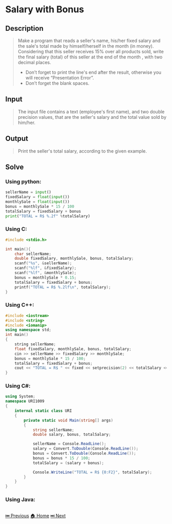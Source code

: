 # Salary with Bonus

## Description

> Make a program that reads a seller's name, his/her fixed salary and the sale's total made by himself/herself in the month (in money). Considering that this seller receives 15% over all products sold, write the final salary (total) of this seller at the end of the month , with two decimal places.
> - Don’t forget to print the line's end after the result, otherwise you will receive “Presentation Error”.
> - Don’t forget the blank spaces.

## Input

> The input file contains a text (employee's first name), and two double precision values, that are the seller's salary and the total value sold by him/her.

## Output

> Print the seller's total salary, according to the given example.

## Solve

### Using python:

```python
sellerName = input()
fixedSalary = float(input())
monthlySale = float(input())
bonus = monthlySale * 15 / 100
totalSalary = fixedSalary + bonus
print("TOTAL = R$ %.2f" %totalSalary)
```

### Using C:

```c
#include <stdio.h>

int main(){
    char sellerName;
    double fixedSalary, monthlySale, bonus, totalSalary;
    scanf("%s", &sellerName);
    scanf("%lf", &fixedSalary);
    scanf("%lf", &monthlySale);
    bonus = monthlySale * 0.15;
    totalSalary = fixedSalary + bonus;
    printf("TOTAL = R$ %.2lf\n", totalSalary);
}
```

### Using C++:

```c++
#include <iostream>
#include <string>
#include <iomanip>
using namespace std;
int main()
{
    string sellerName;
    float fixedSalary, monthlySale, bonus, totalSalary;
    cin >> sellerName >> fixedSalary >> monthlySale;
    bonus = monthlySale * 15 / 100;
    totalSalary = fixedSalary + bonus;
    cout << "TOTAL = R$ " << fixed << setprecision(2) << totalSalary << endl;
}
```

### Using C#:

```c#
using System;
namespace URI1009
{
    internal static class URI
    {
        private static void Main(string[] args)
        {
            string sellerName;
            double salary, bonus, totalSalary;

            sellerName = Console.ReadLine();
            salary = Convert.ToDouble(Console.ReadLine());
            bonus = Convert.ToDouble(Console.ReadLine());
            bonus = bonus * 15 / 100;
            totalSalary = (salary + bonus);

            Console.WriteLine("TOTAL = R$ {0:F2}", totalSalary);
        }
    }
}
```

### Using Java:

```java

```

[⏮️ Previous](/URI_1008/URI_1008.md)
[🏠 Home](/README.md)
[⏭️ Next](/URI_1010/URI_1010.md)
